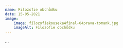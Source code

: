 ```yaml
---
name: Filozofie obchůdku
date: 15-05-2021
image:
    image: filozofiekouseka4final-04prava-tomank.jpg
    imageAlt: Filozofie obchůdku
---
```

&#8230;
